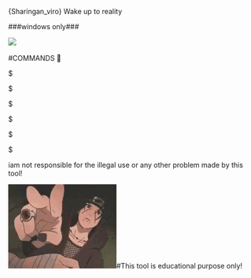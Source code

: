 {Sharingan_viro}
Wake up to reality



###windows only###


<img src=
"https://github.com/problems-arelifepartner/Sharingan_viro/blob/main/itachi-sharingan.gif"/>

#COMMANDS 🙂

$

$

$

$

$

$

iam not responsible for the illegal use or any other problem made by this tool! 


<img src=
"https://github.com/problems-arelifepartner/Sharingan_viro/blob/main/lol-itachi.gif"/>#This tool is educational purpose only! 



